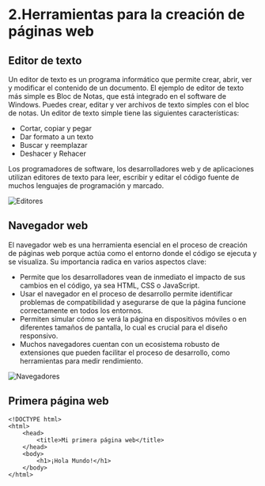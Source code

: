 # 2.Herramientas para la creación de páginas web

## Editor de texto

Un editor de texto es un programa informático que permite crear, abrir, ver y modificar el contenido de un documento. El ejemplo de editor de texto más simple es Bloc de Notas, que está integrado en el software de Windows. Puedes crear, editar y ver archivos de texto simples con el bloc de notas. Un editor de texto simple tiene las siguientes características:

- Cortar, copiar y pegar
- Dar formato a un texto
- Buscar y reemplazar
- Deshacer y Rehacer

Los programadores de software, los desarrolladores web y de aplicaciones utilizan editores de texto para leer, escribir y editar el código fuente de muchos lenguajes de programación y marcado. 

![Editores](https://codigoonclick.com/wp-content/uploads/2024/02/editores-de-codigo.jpg)

## Navegador web

El navegador web es una herramienta esencial en el proceso de creación de páginas web porque actúa como el entorno donde el código se ejecuta y se visualiza. Su importancia radica en varios aspectos clave:

- Permite que los desarrolladores vean de inmediato el impacto de sus cambios en el código, ya sea HTML, CSS o JavaScript.
- Usar el navegador en el proceso de desarrollo permite identificar problemas de compatibilidad y asegurarse de que la página funcione correctamente en todos los entornos.
- Permiten simular cómo se verá la página en dispositivos móviles o en diferentes tamaños de pantalla, lo cual es crucial para el diseño responsivo.
- Muchos navegadores cuentan con un ecosistema robusto de extensiones que pueden facilitar el proceso de desarrollo, como herramientas para medir rendimiento.

![Navegadores](https://blogger.googleusercontent.com/img/b/R29vZ2xl/AVvXsEiI-teLfQMMzbJantRNZ_kkVajNMTZk5YwQn2mCxOvNtSexIIUP14QJLGA3Aku7pUq3phSVPJ2c6_jpJpOiTIpiNAibxDFNhzVJs9f-5fX9wzDFLXNk2xgyLOzR4VEdFAPTdugnfvoQZ4o/s1600/Navgadores.png)

## Primera página web

```
<!DOCTYPE html>
<html>
    <head>
        <title>Mi primera página web</title>
    </head>
    <body>
        <h1>¡Hola Mundo!</h1>
    </body>
</html>
```